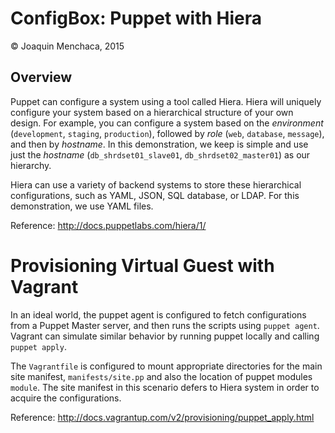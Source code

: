 # ConfigBox: Puppet with Hiera

© Joaquin Menchaca, 2015

## Overview

Puppet can configure a system using a tool called Hiera.  Hiera will uniquely configure your system based on a hierarchical structure of your own design.  For example, you can configure a system based on the *environment* (`development`, `staging`, `production`), followed by *role* (`web`, `database`, `message`), and then by *hostname*. In this demonstration, we keep is simple and use just the *hostname* (`db_shrdset01_slave01`, `db_shrdset02_master01`) as our hierarchy.  

Hiera can use a variety of backend systems to store these hierarchical configurations, such as YAML, JSON, SQL database, or LDAP.  For this demonstration, we use YAML files.

Reference: http://docs.puppetlabs.com/hiera/1/

# Provisioning Virtual Guest with Vagrant

In an ideal world, the puppet agent is configured to fetch configurations from a Puppet Master server, and then runs the scripts using `puppet agent`.  Vagrant can simulate similar behavior by running puppet locally and calling `puppet apply`.

The `Vagrantfile` is configured to mount appropriate directories for the main site manifest, `manifests/site.pp` and also the location of puppet modules `module`.  The site manifest in this scenario defers to Hiera system in order to acquire the configurations.

Reference: http://docs.vagrantup.com/v2/provisioning/puppet_apply.html
